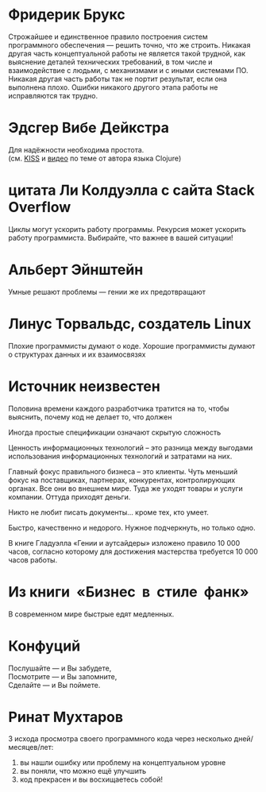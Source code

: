 # Фридерик Брукс

Строжайшее и единственное правило построения систем программного обеспечения — решить точно, что же строить. Никакая другая часть концептуальной работы не является такой трудной, как выяснение деталей технических требований, в том числе и взаимодействие с людьми, с механизмами и с иными системами ПО. Никакая другая часть работы так не портит результат, если она выполнена плохо. Ошибки никакого другого этапа работы не исправляются так трудно.
  

# Эдсгер Вибе Дейкстра

Для надёжности необходима простота.  
(cм. [KISS](https://en.wikipedia.org/wiki/KISS_principle) и [видео](https://www.infoq.com/presentations/Simple-Made-Easy) по теме от автора языка Clojure)
  

# цитата Ли Колдуэлла с сайта Stack Overflow

Циклы могут ускорить работу программы. Рекурсия может ускорить работу программиста. Выбирайте, что важнее в вашей ситуации!
  

# Альберт Эйнштейн

Умные решают проблемы — гении же их предотвращают
  

# Линус Торвальдс, создатель Linux

Плохие программисты думают о коде. Хорошие программисты думают о структурах данных и их взаимосвязях
  

# Источник неизвестен

Половина времени каждого разработчика тратится на то, чтобы выяснить, почему код не делает то, что должен

Иногда простые спецификации означают скрытую сложность

Ценность информационных технологий – это разница между выгодами использования информационных технологий и затратами на них.

Главный фокус правильного бизнеса – это клиенты. Чуть меньший фокус на поставщиках, партнерах, конкурентах, контролирующих органах. Все они во внешнем мире. Туда же уходят товары и услуги компании. Оттуда приходят деньги.

Никто не любит писать документы… кроме тех, кто умеет.  

Быстро, качественно и недорого. Нужное подчеркнуть, но только одно.

В книге Гладуэлла «Гении и аутсайдеры» изложено правило 10 000 часов, согласно которому для достижения мастерства требуется 10 000 часов работы.

# Из книги  «Бизнес  в  стиле  фанк»

В современном мире быстрые едят медленных.

# Конфуций

Послушайте — и Вы забудете,  
Посмотрите — и Вы запомните,  
Сделайте — и Вы поймете.

# Ринат Мухтаров

3 исхода просмотра своего программного кода через несколько дней/месяцев/лет:

1. вы нашли ошибку или проблему на концептуальном уровне
1. вы поняли, что можно ещё улучшить
1. код прекрасен и вы восхищаетесь собой!
